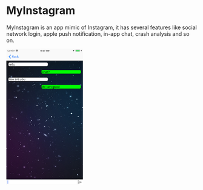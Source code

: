 # MyInstagram
MyInstagram is an app mimic of Instagram, it has several features like social network login, apple push notification, in-app chat, crash analysis and so on.

<img src="https://raw.githubusercontent.com/MarvelAster/MyInstagram/master/Simulator%20Screen%20Shot%20-%20iPhone%208%20Plus%20-%202018-10-09%20at%2009.57.14.png" width="40%">
